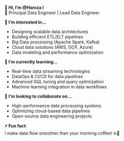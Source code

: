 **👋 Hi, I’m @Hamza I**  
🚀 Principal Data Engineer | Lead Data Engineer 

**👀 I’m interested in...**  
- Designing scalable data architectures  
- Building efficient ETL/ELT pipelines  
- Big Data processing (Apache Spark, Kafka)  
- Cloud data solutions (AWS, GCP, Azure)  
- Data modeling and performance optimization  

**🌱 I’m currently learning...**  
- Real-time data streaming technologies  
- DataOps & CI/CD for data pipelines  
- Advanced SQL tuning and query optimization  
- Machine learning integration in data workflows  

**💞️ I’m looking to collaborate on...**  
- High-performance data processing systems  
- Optimizing cloud-based data pipelines  
- Open-source data engineering projects  

**⚡ Fun fact:**  
I make data flow smoother than your morning coffee! ☕🚀  
